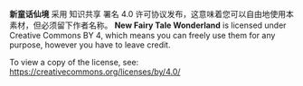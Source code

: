 **新童话仙境** 采用 知识共享 署名 4.0 许可协议发布，这意味着您可以自由地使用本素材，但必须留下作者名称。
**New Fairy Tale Wonderland** is licensed under Creative Commons BY 4, which means you can freely use them for any purpose, however you have to leave credit.

To view a copy of the license, see: <br>
https://creativecommons.org/licenses/by/4.0/
